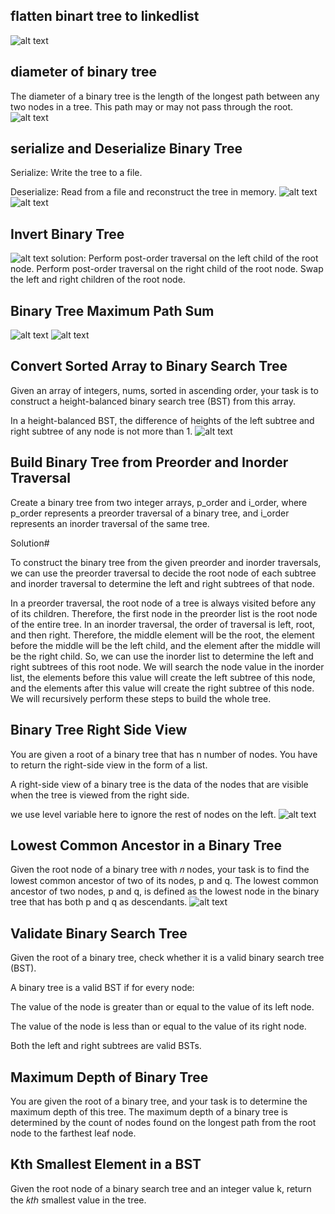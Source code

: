## flatten binart tree to linkedlist #############
![alt text](image.png)

## diameter of binary tree #######################
The diameter of a binary tree is the length of the longest path between any two nodes in a tree. This path may or may not pass through the root.
![alt text](image-1.png)

## serialize and Deserialize Binary Tree ###########
Serialize: Write the tree to a file.

Deserialize: Read from a file and reconstruct the tree in memory.
![alt text](image-2.png)
![alt text](image-3.png)

## Invert Binary Tree ############################
![alt text](image-4.png)
solution:
Perform post-order traversal on the left child of the root node.
Perform post-order traversal on the right child of the root node.
Swap the left and right children of the root node.

## Binary Tree Maximum Path Sum #################
![alt text](image-5.png)
![alt text](image-6.png)

## Convert Sorted Array to Binary Search Tree ######
Given an array of integers, nums, sorted in ascending order, your task is to construct a height-balanced binary search tree (BST) from this array.

In a height-balanced BST, the difference of heights of the left subtree and right subtree of any node is not more than 1.
![alt text](image-7.png)

## Build Binary Tree from Preorder and Inorder Traversal #####
Create a binary tree from two integer arrays, p_order and i_order, where p_order represents a preorder traversal of a binary tree, and i_order represents an inorder traversal of the same tree.

Solution#

To construct the binary tree from the given preorder and inorder traversals, we can use the preorder traversal to decide the root node of each subtree and inorder traversal to determine the left and right subtrees of that node.

In a preorder traversal, the root node of a tree is always visited before any of its children. Therefore, the first node in the preorder list is the root node of the entire tree. In an inorder traversal, the order of traversal is left, root, and then right. Therefore, the middle element will be the root, the element before the middle will be the left child, and the element after the middle will be the right child. So, we can use the inorder list to determine the left and right subtrees of this root node. We will search the node value in the inorder list, the elements before this value will create the left subtree of this node, and the elements after this value will create the right subtree of this node. We will recursively perform these steps to build the whole tree.

## Binary Tree Right Side View #######################
You are given a root of a binary tree that has n number of nodes. You have to return the right-side view in the form of a list.

A right-side view of a binary tree is the data of the nodes that are visible when the tree is viewed from the right side.

we use level variable here to ignore the rest of nodes on the left.
![alt text](image-8.png)

## Lowest Common Ancestor in a Binary Tree ######
Given the root node of a binary tree with 𝑛 nodes, your task is to find the lowest common ancestor of two of its nodes, p and q.
The lowest common ancestor of two nodes, p and q, is defined as the lowest node in the binary tree that has both p and q as descendants.
![alt text](image-9.png)

## Validate Binary Search Tree ##########
Given the root of a binary tree, check whether it is a valid binary search tree (BST).

A binary tree is a valid BST if for every node:

The value of the node is greater than or equal to the value of its left node.

The value of the node is less than or equal to the value of its right node.

Both the left and right subtrees are valid BSTs.

## Maximum Depth of Binary Tree ####################
You are given the root of a binary tree, and your task is to determine the maximum depth of this tree. The maximum depth of a binary tree is determined by the count of nodes found on the longest path from the root node to the farthest leaf node.

## Kth Smallest Element in a BST ###################
Given the root node of a binary search tree and an integer value k, return the 𝑘𝑡ℎ smallest value in the tree.



